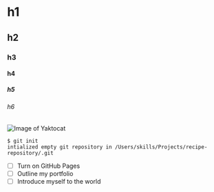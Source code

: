 # h1 
## h2
### h3
#### h4
##### h5
###### h6
![Image of Yaktocat](https://octodex.github.com/images/yaktocat.png)

```
$ git init
intialized empty git repository in /Users/skills/Projects/recipe-repository/.git
```
- [ ] Turn on GitHub Pages
- [ ] Outline my portfolio
- [ ] Introduce myself to the world
